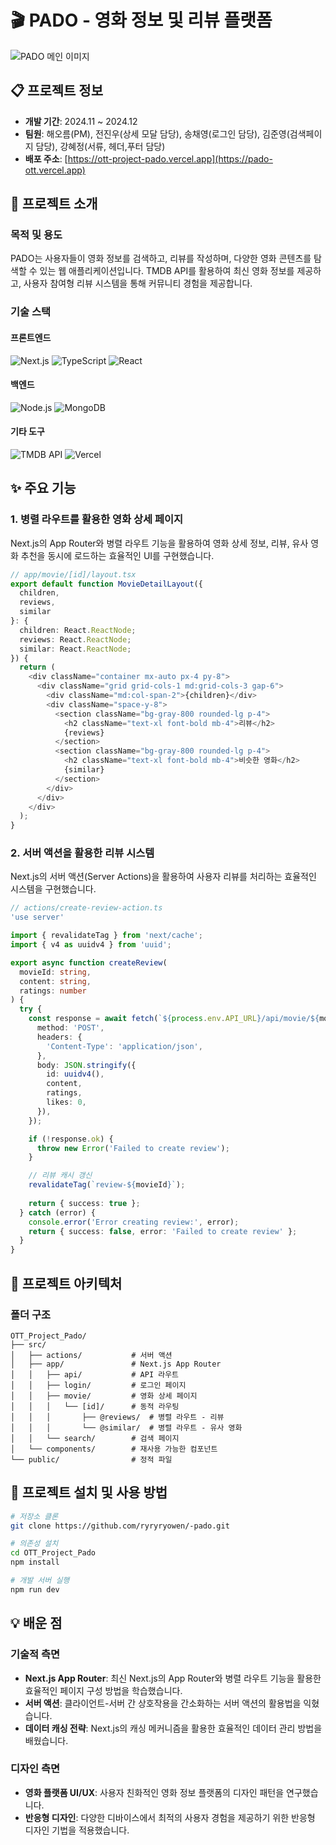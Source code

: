 # 🎬 PADO - 영화 정보 및 리뷰 플랫폼

![PADO 메인 이미지](https://pado-ott.vercel.app/logowhite.png)

## 📋 프로젝트 정보

- **개발 기간**: 2024.11 ~ 2024.12
- **팀원**: 해오름(PM), 전진우(상세 모달 담당), 송채영(로그인 담당), 김준영(검색페이지 담당), 강혜정(서류, 헤더,푸터 담당)
- **배포 주소**: [https://ott-project-pado.vercel.app](https://pado-ott.vercel.app)

## 🎯 프로젝트 소개

### 목적 및 용도

PADO는 사용자들이 영화 정보를 검색하고, 리뷰를 작성하며, 다양한 영화 콘텐츠를 탐색할 수 있는 웹 애플리케이션입니다. TMDB API를 활용하여 최신 영화 정보를 제공하고, 사용자 참여형 리뷰 시스템을 통해 커뮤니티 경험을 제공합니다.

### 기술 스택

#### 프론트엔드
![Next.js](https://img.shields.io/badge/Next.js-000000?style=for-the-badge&logo=next.js&logoColor=white)
![TypeScript](https://img.shields.io/badge/TypeScript-3178C6?style=for-the-badge&logo=typescript&logoColor=white)
![React](https://img.shields.io/badge/React-61DAFB?style=for-the-badge&logo=react&logoColor=black)

#### 백엔드
![Node.js](https://img.shields.io/badge/Node.js-339933?style=for-the-badge&logo=node.js&logoColor=white)
![MongoDB](https://img.shields.io/badge/MongoDB-47A248?style=for-the-badge&logo=mongodb&logoColor=white)

#### 기타 도구
![TMDB API](https://img.shields.io/badge/TMDB_API-01B4E4?style=for-the-badge&logo=themoviedatabase&logoColor=white)
![Vercel](https://img.shields.io/badge/Vercel-000000?style=for-the-badge&logo=vercel&logoColor=white)

## ✨ 주요 기능

### 1. 병렬 라우트를 활용한 영화 상세 페이지

Next.js의 App Router와 병렬 라우트 기능을 활용하여 영화 상세 정보, 리뷰, 유사 영화 추천을 동시에 로드하는 효율적인 UI를 구현했습니다.

```typescript
// app/movie/[id]/layout.tsx
export default function MovieDetailLayout({
  children,
  reviews,
  similar
}: {
  children: React.ReactNode;
  reviews: React.ReactNode;
  similar: React.ReactNode;
}) {
  return (
    <div className="container mx-auto px-4 py-8">
      <div className="grid grid-cols-1 md:grid-cols-3 gap-6">
        <div className="md:col-span-2">{children}</div>
        <div className="space-y-8">
          <section className="bg-gray-800 rounded-lg p-4">
            <h2 className="text-xl font-bold mb-4">리뷰</h2>
            {reviews}
          </section>
          <section className="bg-gray-800 rounded-lg p-4">
            <h2 className="text-xl font-bold mb-4">비슷한 영화</h2>
            {similar}
          </section>
        </div>
      </div>
    </div>
  );
}
```

### 2. 서버 액션을 활용한 리뷰 시스템

Next.js의 서버 액션(Server Actions)을 활용하여 사용자 리뷰를 처리하는 효율적인 시스템을 구현했습니다.

```typescript
// actions/create-review-action.ts
'use server'

import { revalidateTag } from 'next/cache';
import { v4 as uuidv4 } from 'uuid';

export async function createReview(
  movieId: string,
  content: string,
  ratings: number
) {
  try {
    const response = await fetch(`${process.env.API_URL}/api/movie/${movieId}`, {
      method: 'POST',
      headers: {
        'Content-Type': 'application/json',
      },
      body: JSON.stringify({
        id: uuidv4(),
        content,
        ratings,
        likes: 0,
      }),
    });

    if (!response.ok) {
      throw new Error('Failed to create review');
    }

    // 리뷰 캐시 갱신
    revalidateTag(`review-${movieId}`);
    
    return { success: true };
  } catch (error) {
    console.error('Error creating review:', error);
    return { success: false, error: 'Failed to create review' };
  }
}
```

## 📂 프로젝트 아키텍처

### 폴더 구조

```
OTT_Project_Pado/
├── src/
│   ├── actions/           # 서버 액션
│   ├── app/               # Next.js App Router
│   │   ├── api/           # API 라우트
│   │   ├── login/         # 로그인 페이지
│   │   ├── movie/         # 영화 상세 페이지
│   │   │   └── [id]/      # 동적 라우팅
│   │   │       ├── @reviews/  # 병렬 라우트 - 리뷰
│   │   │       └── @similar/  # 병렬 라우트 - 유사 영화
│   │   └── search/        # 검색 페이지
│   └── components/        # 재사용 가능한 컴포넌트
└── public/                # 정적 파일
```

## 🚀 프로젝트 설치 및 사용 방법

```bash
# 저장소 클론
git clone https://github.com/ryryryowen/-pado.git

# 의존성 설치
cd OTT_Project_Pado
npm install

# 개발 서버 실행
npm run dev
```

## 💡 배운 점

### 기술적 측면

- **Next.js App Router**: 최신 Next.js의 App Router와 병렬 라우트 기능을 활용한 효율적인 페이지 구성 방법을 학습했습니다.
- **서버 액션**: 클라이언트-서버 간 상호작용을 간소화하는 서버 액션의 활용법을 익혔습니다.
- **데이터 캐싱 전략**: Next.js의 캐싱 메커니즘을 활용한 효율적인 데이터 관리 방법을 배웠습니다.

### 디자인 측면

- **영화 플랫폼 UI/UX**: 사용자 친화적인 영화 정보 플랫폼의 디자인 패턴을 연구했습니다.
- **반응형 디자인**: 다양한 디바이스에서 최적의 사용자 경험을 제공하기 위한 반응형 디자인 기법을 적용했습니다.
